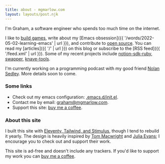 ```yaml
---
title: about - mgmarlow.com
layout: layouts/post.njk
---
```


I'm Graham, a software engineer who spends too much time on the internet.

I like to [build games](https://mgmarlow.itch.io/), write about my [Emacs obsession]({{ '/words/2022-05-02-learning-emacs' | url }}), and contribute to [open source](https://github.com/mgmarlow/). You can read my [articles]({{ '/' | url }}) on this blog or subscribe to the [RSS feed]({{ '/feed.xml' | url }}). Some of my recent projects include [notion-sdk-ruby](https://github.com/mgmarlow/notion-sdk-ruby), [swapper](https://mgmarlow.itch.io/swapper), [knave-tools](https://github.com/mgmarlow/knave-tools).

I'm currently working on a programming podcast with my good friend [Nolan Sedley](https://nolansedley.netlify.app/). More details soon to come.

### Some links

- Check out my emacs configuration: [.emacs.d/init.el](https://github.com/mgmarlow/dotfiles/blob/master/.emacs.d/init.el).
- Contact me by email: <a href="mailto:graham@mgmarlow.com">graham@mgmarlow.com</a>.
- Support this site: [buy me a coffee](https://www.buymeacoffee.com/mgmarlow).

### About this site

I built this site with [Eleventy, Tailwind, and Stimulus](https://github.com/mgmarlow/mgmarlow.com), though I tend to rebuild it yearly. The design is heavily inspired by [Tom Macwright](https://macwright.com) and [Julia Evans](https://jvns.ca/); I encourage you to check out and support their work.

This site is ad-free and doesn't include any trackers. If you'd like to support my work you can [buy me a coffee](https://www.buymeacoffee.com/mgmarlow).


